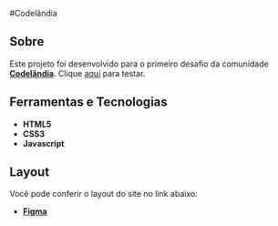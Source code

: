 #Codelândia 

## Sobre   
Este projeto foi desenvolvido para o primeiro desafio da comunidade **[Codelândia](https://discord.com/invite/QevDJqCzaY)**. Clique [aqui](https://yhanzera.github.io/Desafio-2-Codelandia/) para testar.


## Ferramentas e Tecnologias
- **HTML5**
- **CSS3**
- **Javascript**

## Layout
Você pode conferir o layout do site no link abaixo:
- **[Figma](https://www.figma.com/file/Yb9IBH56g7T1hdIyZ3BMNO/Codel%C3%A2ndia-Desafios?node-id=0%3A1)**
